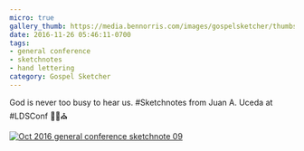 ```yaml
---
micro: true
gallery_thumb: https://media.bennorris.com/images/gospelsketcher/thumbs/oct-16-1-uceda.jpg
date: 2016-11-26 05:46:11-0700
tags:
- general conference
- sketchnotes
- hand lettering
category: Gospel Sketcher
---
```


God is never too busy to hear us. #Sketchnotes from Juan A. Uceda at #LDSConf ✍🏼⛪️

[![Oct 2016 general conference sketchnote 09](https://media.bennorris.com/images/gospelsketcher/general-conference/oct-2016/oct-16-1-uceda.jpg)](https://media.bennorris.com/images/gospelsketcher/general-conference/oct-2016/oct-16-1-uceda.jpg)